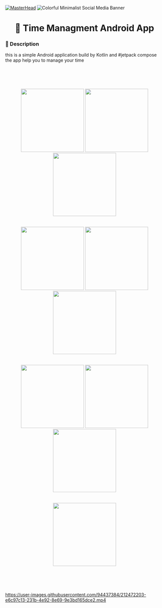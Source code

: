 
[![MasterHead](https://github.com/HmidouZaka/Time-Managment-App/assets/94437384/e68773dd-4ff1-4c5c-8d4f-37e323b74997)](https://rishavchanda.io)
![Colorful Minimalist Social Media Banner](https://github.com/HmidouZaka/Time-Managment-App/assets/94437384/e68773dd-4ff1-4c5c-8d4f-37e323b74997)


<div align="center">
        <h1 >👋 Time Managment Android App </h1>
</div>

<div>
    <h3>🧐 Description</h3>
    <p>
this is a simple Android application build by Kotlin and #jetpack compose the app help you to manage your time
    </p>
</div>

</br>
</br>
</br>
</br>

<div style="text-align:center; width="100%" ">
<img src="https://user-images.githubusercontent.com/94437384/212470983-308acff4-6b03-4498-b599-5c21adb4bdd7.jpg" width="200" >
<img src="https://user-images.githubusercontent.com/94437384/212471237-5c6ebe58-6094-47a6-a9b6-965d5fd3ad58.jpg" width="200" >
<img src="https://user-images.githubusercontent.com/94437384/212471233-65554959-4e6b-41b6-a4d3-b33104a19e9e.jpg" width="200" >
</div>

</br>
</br>


<div style="text-align:center">
<img src="https://user-images.githubusercontent.com/94437384/212471239-b4333736-c1dc-4db0-87dd-b7f5616476ff.jpg" width="200" >
<img src="https://user-images.githubusercontent.com/94437384/212471240-078d8210-fb93-470c-a3fb-fd9c48151933.jpg" width="200" >
<img src="https://user-images.githubusercontent.com/94437384/212471249-fa77bb18-df80-4a42-bf1f-3405e1a32be2.jpg" width="200" >
</div>





</br>

</br>
<div style="text-align:center">
<img src="https://user-images.githubusercontent.com/94437384/212471256-4fac25b8-d5e5-4084-ab87-97f8bf785750.jpg" width="200" >
<img src="https://user-images.githubusercontent.com/94437384/212471261-dea28808-4f9d-44fc-bcc2-fa1641ba7e60.jpg" width="200" >
<img src="https://user-images.githubusercontent.com/94437384/212471264-b006dae8-9860-424f-a093-23a929d5c074.jpg" width="200" >
</div>

</br>

</br>
<div style="text-align:center; width="100%" ">
  <img src="https://user-images.githubusercontent.com/94437384/212471782-ebfa3b41-1eec-4fd3-b3d4-118791b61b72.jpg" width="200" >
</div>
</br>
</br>

</br>
</br>

https://user-images.githubusercontent.com/94437384/212472203-e6c97c13-231b-4e92-8e69-9e3bd165dce2.mp4

